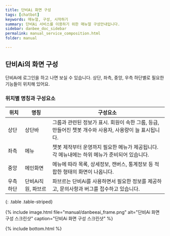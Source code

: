 ```yaml
---
title: 단비Ai 화면 구성
tags: [chatbot]
keywords: 매뉴얼, 구성, 시작하기
summary: 단비Ai 서비스를 이용하기 위한 매뉴얼 구성안내입니다.
sidebar: danbee_doc_sidebar
permalink: manual_service_composition.html
folder: manual

---
```



## 단비Ai의 화면 구성
단비Ai에 로그인을 하고 나면 보실 수 있습니다. 상단, 좌측, 중앙, 우측 하단별로 필요한 기능들이 위치해 있어요.

### 위치별 명칭과 구성요소

| 위치 | 명칭 | 구성요소|
|-----|-----|---------|
| 상단 | 상단바   | 그룹과 관련된 정보가 표시. 회원이 속한 그룹, 등급, 만들어진 챗봇 개수와 사용자, 사용량이 늘 표시됩니다. |
| 좌측 | 메뉴     | 챗봇 제작부터 운영까지 필요한 메뉴가 제공됩니다. 각 메뉴내에는 하위 메뉴가 준비되어 있습니다. |
| 중앙 | 메인화면 | 메뉴에 따라 목록, 상세정보, 캔버스, 통계정보 등 적합한 형태의 화면이 나옵니다.  |
| 우측 하단| 단비Ai직원, 파브르 | 파브르는 단비Ai를 사용하면서 필요한 정보를 제공하고, 문의사항과 버그를 접수하고 있습니다. | 
{: .table .table-striped}


{% include image.html file="manual/danbeeai_frame.png" alt="단비Ai 화면 구성 스크린샷" caption="단비Ai 화면 구성 스크린샷" %}



{% include bottom.html %}

